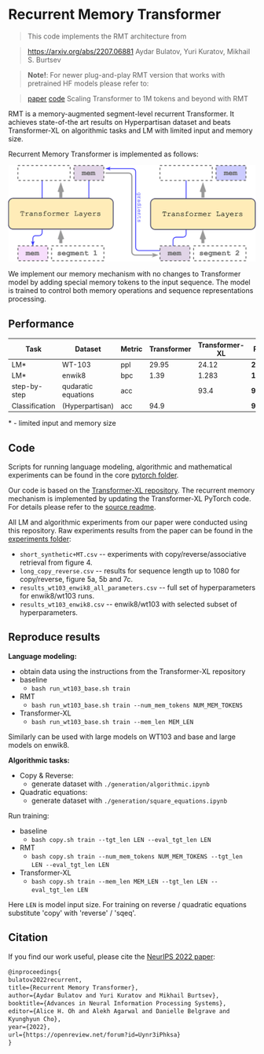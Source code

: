 # Recurrent Memory Transformer

>This code implements the RMT architecture from

>https://arxiv.org/abs/2207.06881
>Aydar Bulatov, Yuri Kuratov, Mikhail S. Burtsev

> **Note!**: For newer plug-and-play RMT version that works with pretrained HF models please refer to:

>[paper](https://arxiv.org/abs/2304.11062) [code](https://github.com/booydar/t5-experiments) Scaling Transformer to 1M tokens and beyond with RMT

RMT is a memory-augmented segment-level recurrent Transformer. It achieves state-of-the art results on Hyperpartisan dataset and beats Transformer-XL on algorithmic tasks and LM with limited input and memory size.

Recurrent Memory Transformer is implemented as follows:

![**RMT**](img/RMT_simple.png?raw=True)

We implement our memory mechanism with no changes to Transformer model by adding special memory tokens to the input sequence. The model is trained to control both memory operations and sequence representations processing.

## Performance
Task | Dataset | Metric | Transformer | Transformer-XL | RMT
-- | -- | -- | -- | -- | -- 
LM* | WT-103 | ppl | 29.95 | 24.12 | **23.99**
LM* | enwik8 | bpc | 1.39 | 1.283 | **1.228**
step-by-step | qudaratic equations | acc |  | 93.4 | **99.8**
Classification | (Hyperpartisan) | acc | 94.9 |  | **98.1** 

\* - limited input and memory size
 

## Code

Scripts for running language modeling, algorithmic and mathematical experiments can be found in the core [pytorch folder](./pytorch/).

Our code is based on the [Transformer-XL repository](https://github.com/kimiyoung/transformer-xl).
The recurrent memory mechanism is implemented by updating the Transformer-XL PyTorch code. For details please refer to the [source readme](https://github.com/kimiyoung/transformer-xl/blob/master/pytorch/README.md).

All LM and algorithmic experiments from our paper were conducted using this repository.
Raw experiments results from the paper can be found in the [experiments folder](./experiment_results/):

- `short_synthetic+MT.csv` -- experiments with copy/reverse/associative retrieval from figure 4.
- `long_copy_reverse.csv` -- results for sequence length up to 1080 for copy/reverse, figure 5a, 5b and 7c.
- `results_wt103_enwik8_all_parameters.csv` -- full set of hyperparameters for enwik8/wt103 runs.
- `results_wt103_enwik8.csv` -- enwik8/wt103 with selected subset of hyperparameters.

## Reproduce results

**Language modeling:**
  - obtain data using the instructions from the Transformer-XL repository
  - baseline
    - `bash run_wt103_base.sh train`
  - RMT
    - `bash run_wt103_base.sh train --num_mem_tokens NUM_MEM_TOKENS`
  - Transformer-XL
    - `bash run_wt103_base.sh train --mem_len MEM_LEN`

Similarly can be used with large models on WT103 and base and large models on enwik8.

**Algorithmic tasks:**
- Copy & Reverse:
  - generate dataset with `./generation/algorithmic.ipynb`
- Quadratic equations:
  - generate dataset with  `./generation/square_equations.ipynb`

Run training:
  - baseline
    - `bash copy.sh train --tgt_len LEN --eval_tgt_len LEN`
  - RMT
    - `bash copy.sh train --num_mem_tokens NUM_MEM_TOKENS --tgt_len LEN --eval_tgt_len LEN`
  - Transformer-XL
    - `bash copy.sh train --mem_len MEM_LEN --tgt_len LEN --eval_tgt_len LEN`

Here `LEN` is model input size. For training on reverse / quadratic equations substitute 'copy' with 'reverse' / 'sqeq'.


## Citation
If you find our work useful, please cite the [NeurIPS 2022 paper](https://arxiv.org/abs/2207.06881):
```
@inproceedings{
bulatov2022recurrent,
title={Recurrent Memory Transformer},
author={Aydar Bulatov and Yuri Kuratov and Mikhail Burtsev},
booktitle={Advances in Neural Information Processing Systems},
editor={Alice H. Oh and Alekh Agarwal and Danielle Belgrave and Kyunghyun Cho},
year={2022},
url={https://openreview.net/forum?id=Uynr3iPhksa}
}
```